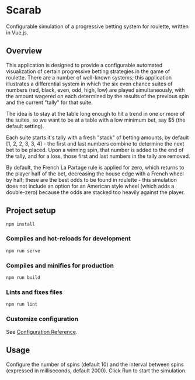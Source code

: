 # Scarab

Configurable simulation of a progressive betting system for roulette, written in Vue.js.


## Overview

This application is designed to provide a configurable automated visualization of certain progressive betting strategies in the game of roulette. There are a number of well-known systems; this application illustrates a differential system in which the six even chance suites of numbers (red, black, even, odd, high, low) are played simultaneously, with the amount wagered on each determined by the results of the previous spin and the current "tally" for that suite.

The idea is to stay at the table long enough to hit a trend in one or more of the suites, so we want to be at a table with a low minimum bet, say $5 (the default setting).

Each suite starts it's tally with a fresh "stack" of betting amounts, by default [1, 2, 2, 3, 3, 4] - the first and last numbers combine to determine the next bet to be placed. Upon a winning spin, that number is added to the end of the tally, and for a loss, those first and last numbers in the tally are removed.

By default, the French La Partage rule is applied for zero, which returns to the player half of the bet, decreasing the house edge with a French wheel by half; these are the best odds to be found in roulette - this simulation does not include an option for an American style wheel (which adds a double-zero) because the odds are stacked too heavily against the player.


## Project setup
```
npm install
```

### Compiles and hot-reloads for development
```
npm run serve
```

### Compiles and minifies for production
```
npm run build
```

### Lints and fixes files
```
npm run lint
```

### Customize configuration
See [Configuration Reference](https://cli.vuejs.org/config/).


## Usage

Configure the number of spins (default 10) and the interval between spins (expressed in milliseconds, default 2000). Click Run to start the simulation.

